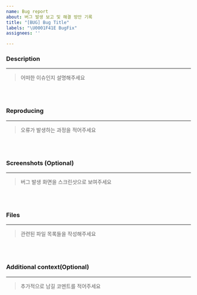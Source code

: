 ```yaml
---
name: Bug report
about: 버그 발생 보고 및 해결 방안 기록
title: "[BUG] Bug Title"
labels: "\U0001F41E BugFix"
assignees: ''

---
```


### Description
---
> 어떠한 이슈인지 설명해주세요

<br><br>

### Reproducing
---
> 오류가 발생하는 과정을 적어주세요

<br><br>

### Screenshots (Optional)
---
> 버그 발생 화면을 스크린샷으로 보여주세요

<br><br>

### Files
---
> 관련된 파일 목록들을 작성해주세요

<br><br>

### Additional context(Optional)
---
> 추가적으로 남길 코멘트를 적어주세요

<br><br>
